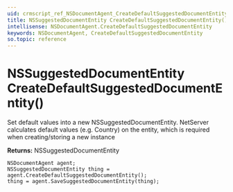 ```yaml
---
uid: crmscript_ref_NSDocumentAgent_CreateDefaultSuggestedDocumentEntity
title: NSSuggestedDocumentEntity CreateDefaultSuggestedDocumentEntity()
intellisense: NSDocumentAgent.CreateDefaultSuggestedDocumentEntity
keywords: NSDocumentAgent, CreateDefaultSuggestedDocumentEntity
so.topic: reference
---
```


# NSSuggestedDocumentEntity CreateDefaultSuggestedDocumentEntity()
	  
Set default values into a new NSSuggestedDocumentEntity.
NetServer calculates default values (e.g. Country) on the entity, which is required when creating/storing a new instance
	  
**Returns:** NSSuggestedDocumentEntity

```crmscript
NSDocumentAgent agent;
NSSuggestedDocumentEntity thing = agent.CreateDefaultSuggestedDocumentEntity();
thing = agent.SaveSuggestedDocumentEntity(thing);
```

